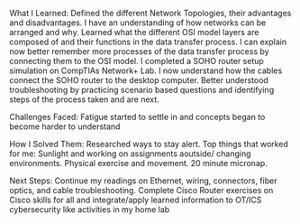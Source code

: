 What I Learned:
Defined the different Network Topologies, their advantages and disadvantages. I have an understanding of how networks can be arranged and why.
Learned what the different OSI model layers are composed of and their functions in the data transfer process. I can explain now better remember more processes of the data transfer process by connecting them to the OSI model.
I completed a SOHO router setup simulation on CompTIAs Network+ Lab. I now understand how the cables connect the SOHO router to the desktop computer.
Better understood troubleshooting by practicing scenario based questions and identifying steps of the process taken and are next.

Challenges Faced:
Fatigue started to settle in and concepts began to become harder to understand

How I Solved Them:
Researched ways to stay alert. Top things that worked for me: Sunlight and working on assignments aoutside/ changing environments. Physical exercise and movement. 20 minute micronap.

Next Steps:
Continue my readings on Ethernet, wiring, connectors, fiber optics, and cable troubleshooting.
Complete Cisco Router exercises on Cisco skills for all and integrate/apply learned information to OT/ICS cybersecurity like activities in my home lab
